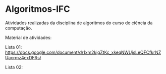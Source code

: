 # Algoritmos-IFC
Atividades realizadas da disciplina de algoritmos do curso de ciência da computação.


Material de atividades:

Lista 01:
https://docs.google.com/document/d/1xm2kjqZtKc_xkeqNWUjsLeQFCfkrNZUacrmz4exDFRs/

Lista 02:
